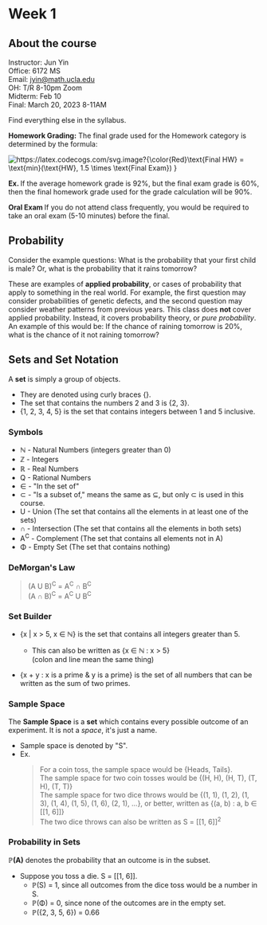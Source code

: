 # Week 1

## About the course

Instructor:   Jun Yin <br>
              Office: 6172 MS <br>
              Email: jyin@math.ucla.edu <br>
              OH: T/R 8-10pm Zoom <br>
              Midterm: Feb 10 <br>
              Final: March 20, 2023 8-11AM <br>
              
Find everything else in the syllabus.

<strong>Homework Grading:</strong>  The final grade used for the Homework category is determined by the formula: <br>

<img src="https://latex.codecogs.com/svg.image?{\color{Red}\text{Final&space;HW}&space;=&space;\text{min}(\text{HW},&space;1.5&space;\times&space;\text{Final&space;Exam})&space;}" title="https://latex.codecogs.com/svg.image?{\color{Red}\text{Final HW} = \text{min}(\text{HW}, 1.5 \times \text{Final Exam}) }" />

<strong>Ex. </strong> If the average homework grade is 92%, but the final exam grade is 60%, then the final homework grade used for the grade calculation will be 90%. <br>

<strong>Oral Exam </strong> If you do not attend class frequently, you would be required to take an oral exam (5-10 minutes) before the final.

## Probability

Consider the example questions: What is the probability that your first child is male? Or, what is the probability that it rains tomorrow? <br>

These are examples of <strong> applied probability</strong>, or cases of probability that apply to something in the real world.  For example, the first question may consider probabilities of genetic defects, and the second question may consider weather patterns from previous years.  This class does <strong> not </strong> cover applied probability.  Instead, it covers probability theory, or <em>pure probability</em>.  An example of this would be: If the chance of raining tomorrow is 20%, what is the chance of it not raining tomorrow? <br>

## Sets and Set Notation

A <strong>set</strong> is simply a group of objects.  <br>
* They are denoted using curly braces {}. <br>
* The set that contains the numbers 2 and 3 is {2, 3}. <br>
* {1, 2, 3, 4, 5} is the set that contains integers between 1 and 5 inclusive. <br>

### Symbols
  * ℕ - Natural Numbers (integers greater than 0) <br>
  * ℤ - Integers <br>
  * ℝ - Real Numbers <br>
  * Q - Rational Numbers <br>
  * ∈ - "In the set of" <br>
  * ⊂ - "Is a subset of," means the same as ⊆, but only ⊂ is used in this course.<br>
  * U - Union (The set that contains all the elements in at least one of the sets)<br>
  * ∩ - Intersection (The set that contains all the elements in both sets)<br>
  * A<sup>C</sup> - Complement (The set that contains all elements not in A)<br>
  * Φ - Empty Set (The set that contains nothing)<br>

### DeMorgan's Law
  > (A U B)<sup>C</sup> = A<sup>C</sup> ∩ B<sup>C</sup><br>
  > (A ∩ B)<sup>C</sup> = A<sup>C</sup> U B<sup>C</sup><br>

### Set Builder
* {x | x > 5, x ∈ ℕ} is the set that contains all integers greater than 5. <br>
  * This can also be written as {x ∈ ℕ : x > 5} <br>  (colon and line mean the same thing)

* {x + y : x is a prime & y is a prime} is the set of all numbers that can be written as the sum of two primes. <br>

### Sample Space

The <strong>Sample Space</strong> is a <strong>set</strong> which contains every possible outcome of an experiment.  It is not a <em>space</em>, it's just a name.<br>
* Sample space is denoted by "S".<br>
* Ex.<br>
  > For a coin toss, the sample space would be {Heads, Tails}.<br>
  > The sample space for two coin tosses would be {(H, H), (H, T), (T, H), (T, T)}<br>
  > The sample space for two dice throws would be {(1, 1), (1, 2), (1, 3), (1, 4), (1, 5), (1, 6), (2, 1), ...}, or better, written as {(a, b) : a, b ∈ \[\[1, 6]]}<br>
  > The two dice throws can also be written as S = \[\[1, 6]]<sup>2</sup><br>

### Probability in Sets

<strong>ℙ(A)</strong> denotes the probability that an outcome is in the subset.
* Suppose you toss a die.  S = \[\[1, 6]].
  * ℙ(S) = 1, since all outcomes from the dice toss would be a number in S.
  * ℙ(Φ) = 0, since none of the outcomes are in the empty set.
  * ℙ({2, 3, 5, 6}) = 0.66
          
